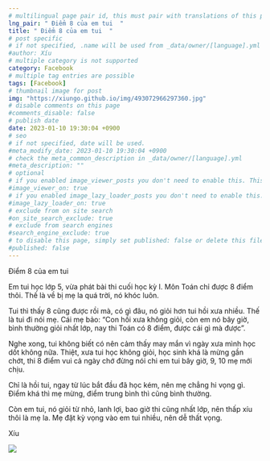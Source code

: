 ```yaml
---
# multilingual page pair id, this must pair with translations of this page. (This name must be unique)
lng_pair: " Điểm 8 của em tui  "
title: " Điểm 8 của em tui  "
# post specific
# if not specified, .name will be used from _data/owner/[language].yml
#author: Xíu
# multiple category is not supported
category: Facebook
# multiple tag entries are possible
tags: [Facebook]
# thumbnail image for post
img: "https://xiungo.github.io/img/493072966297360.jpg"
# disable comments on this page
#comments_disable: false
# publish date
date: 2023-01-10 19:30:04 +0900
# seo
# if not specified, date will be used.
#meta_modify_date: 2023-01-10 19:30:04 +0900
# check the meta_common_description in _data/owner/[language].yml
#meta_description: ""
# optional
# if you enabled image_viewer_posts you don't need to enable this. This is only if image_viewer_posts = false
#image_viewer_on: true
# if you enabled image_lazy_loader_posts you don't need to enable this. This is only if image_lazy_loader_posts = false
#image_lazy_loader_on: true
# exclude from on site search
#on_site_search_exclude: true
# exclude from search engines
#search_engine_exclude: true
# to disable this page, simply set published: false or delete this file
#published: false
---
```

Điểm 8 của em tui 

Em tui học lớp 5, vừa phát bài thi cuối học kỳ I. Môn Toán chỉ được 8 điểm thôi. Thế là về bị mẹ la quá trời, nó khóc luôn.

Tui thì thấy 8 cũng được rồi mà, có gì đâu, nó giỏi hơn tui hồi xưa nhiều. Thế là tui đi nói mẹ. Cái mẹ bảo: “Con hồi xưa không giỏi, còn em nó bây giờ, bình thường giỏi nhất lớp, nay thi Toán có 8 điểm, được cái gì mà được”.

Nghe xong, tui không biết có nên cảm thấy may mắn vì ngày xưa mình học dốt không nữa. Thiệt, xưa tui học không giỏi, học sinh khá là mừng gần chớt, thi 8 điểm vui cả ngày chớ đừng nói chi em tui bây giờ, 9, 10 mẹ mới chịu.

Chỉ là hồi tui, ngay từ lúc bắt đầu đã học kém, nên mẹ chẳng hi vọng gì. Điểm khá thì mẹ mừng, điểm trung bình thì cũng bình thường.

Còn em tui, nó giỏi từ nhỏ, lanh lợi, bao giờ thi cũng nhất lớp, nên thấp xíu thôi là mẹ la. Mẹ đặt kỳ vọng vào em tui nhiều, nên dễ thất vọng.

Xíu

<!-- outline-end -->
<img src= "https://xiungo.github.io/img/493072966297360.jpg">
